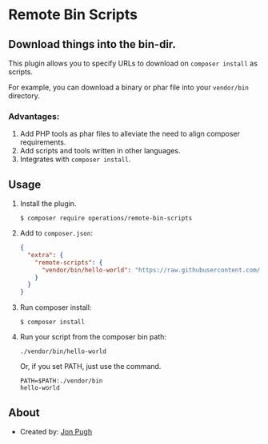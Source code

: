 # Remote Bin Scripts
## Download things into the bin-dir.

This plugin allows you to specify URLs to download on `composer install` as scripts.

For example, you can download a binary or phar file into your `vendor/bin` directory.

### Advantages:

1. Add PHP tools as phar files to alleviate the need to align composer requirements.
2. Add scripts and tools written in other languages.
3. Integrates with `composer install`.

## Usage

1. Install the plugin.

    ```
    $ composer require operations/remote-bin-scripts
    ```
2. Add to `composer.json`:
    ```json
    {
      "extra": {
        "remote-scripts": {
          "vendor/bin/hello-world": "https://raw.githubusercontent.com/operations-platform/composer-remote-bin-scripts/2.x/hello-world.sh"
        }
      }
    }
    ```

4. Run composer install:

    ```
    $ composer install
    ```

5. Run your script from the composer bin path:
    ```shell
    ./vendor/bin/hello-world
    ```

   Or, if you set PATH, just use the command.

    ```shell
    PATH=$PATH:./vendor/bin
    hello-world
    ```

## About

- Created by: [Jon Pugh](https://github.com/jonpugh)
